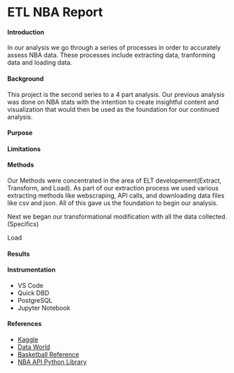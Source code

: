 # ETL NBA Report 

<h4> Introduction </h4>
<P> In our analysis we go through a series of processes in order 
to accurately assess NBA data. These processes include extracting data, tranforming data and loading 
data.  </p>


<h4>Background</h4>
<p> This project is the second series to a 4 part analysis. Our previous analysis was done on NBA stats with the intention to create insightful content and  visualization that would then be used as the foundation for our continued analysis. </p>

<h4>Purpose</h4>
<p> </p>

<h4>Limitations<h4>
<p> </p>

<h4>Methods</h4>
<p> Our Methods were concentrated in the area of ELT developement(Extract, Transform, and Load).
As part of our extraction process we used various extracting methods like webscraping, API calls, and downloading data files like csv and json. All of this gave us the foundation to begin our analysis.</p>

<p>Next we began our transformational modification with all the data collected. (Specifics)</p>

<p>Load</p>

<h4>Results</h4>
<p> </p>

<h4>Instrumentation</h4>
<ul>

<li>VS Code</li>
<li>Quick DBD</li>
<li>PostgreSQL</li>
<li>Jupyter Notebook</li>

</ul>

<h4>References</h4>
<ul>

<li> <a href="https://www.kaggle.com/">Kaggle</a></li>
<li> <a href="https://data.world/">Data World</a></li>
<li> <a href="https://www.basketball-reference.com/">Basketball Reference</a></li>
<li> <a href="pip install nba-api">NBA API Python Library</a></li>
</ul>

